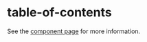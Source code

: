 # table-of-contents

See the [component page](https://peerj.github.io/table-of-contents) for more information.
